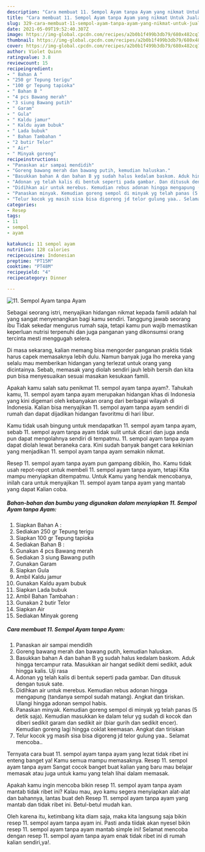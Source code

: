 ```yaml
---
description: "Cara membuat 11. Sempol Ayam tanpa Ayam yang nikmat Untuk Jualan"
title: "Cara membuat 11. Sempol Ayam tanpa Ayam yang nikmat Untuk Jualan"
slug: 329-cara-membuat-11-sempol-ayam-tanpa-ayam-yang-nikmat-untuk-jualan
date: 2021-05-09T19:52:40.307Z
image: https://img-global.cpcdn.com/recipes/a2b0b1f499b3db79/680x482cq70/11-sempol-ayam-tanpa-ayam-foto-resep-utama.jpg
thumbnail: https://img-global.cpcdn.com/recipes/a2b0b1f499b3db79/680x482cq70/11-sempol-ayam-tanpa-ayam-foto-resep-utama.jpg
cover: https://img-global.cpcdn.com/recipes/a2b0b1f499b3db79/680x482cq70/11-sempol-ayam-tanpa-ayam-foto-resep-utama.jpg
author: Violet Quinn
ratingvalue: 3.8
reviewcount: 15
recipeingredient:
- " Bahan A "
- "250 gr Tepung terigu"
- "100 gr Tepung tapioka"
- " Bahan B "
- "4 pcs Bawang merah"
- "3 siung Bawang putih"
- " Garam"
- " Gula"
- " Kaldu jamur"
- " Kaldu ayam bubuk"
- " Lada bubuk"
- " Bahan Tambahan "
- "2 butir Telor"
- " Air"
- " Minyak goreng"
recipeinstructions:
- "Panaskan air sampai mendidih"
- "Goreng bawang merah dan bawang putih, kemudian haluskan."
- "Basukkan bahan A dan bahan B yg sudah halus kedalam baskom. Aduk hingga tercampur rata. Masukkan air hangat sedikit demi sedikit, aduk hingga kalis. Uji rasa"
- "Adonan yg telah kalis di bentuk seperti pada gambar. Dan ditusuk dengan tusuk sate."
- "Didihkan air untuk merebus. Kemudian rebus adonan hingga mengapung (tandanya sempol sudah matang). Angkat dan tiriskan. Ulangi hingga adonan sempol habis."
- "Panaskan minyak. Kemudian goreng sempol di minyak yg telah panas (5 detik saja). Kemudian masukkan ke dalam telur yg sudah di kocok dan diberi sedikit garam dan sedikit air (biar gurih dan sedikit encer). Kemudian goreng lagi hingga coklat keemasan. Angkat dan tiriskan"
- "Telur kocok yg masih sisa bisa digoreng jd telor gulung yaa.. Selamat mencoba.."
categories:
- Resep
tags:
- 11
- sempol
- ayam

katakunci: 11 sempol ayam 
nutrition: 128 calories
recipecuisine: Indonesian
preptime: "PT15M"
cooktime: "PT48M"
recipeyield: "4"
recipecategory: Dinner

---
```



![11. Sempol Ayam tanpa Ayam](https://img-global.cpcdn.com/recipes/a2b0b1f499b3db79/680x482cq70/11-sempol-ayam-tanpa-ayam-foto-resep-utama.jpg)

Sebagai seorang istri, menyajikan hidangan nikmat kepada famili adalah hal yang sangat menyenangkan bagi kamu sendiri. Tanggung jawab seorang ibu Tidak sekedar mengurus rumah saja, tetapi kamu pun wajib memastikan keperluan nutrisi terpenuhi dan juga panganan yang dikonsumsi orang tercinta mesti menggugah selera.

Di masa  sekarang, kalian memang bisa mengorder panganan praktis tidak harus capek memasaknya lebih dulu. Namun banyak juga lho mereka yang selalu mau memberikan hidangan yang terlezat untuk orang yang dicintainya. Sebab, memasak yang diolah sendiri jauh lebih bersih dan kita pun bisa menyesuaikan sesuai masakan kesukaan famili. 



Apakah kamu salah satu penikmat 11. sempol ayam tanpa ayam?. Tahukah kamu, 11. sempol ayam tanpa ayam merupakan hidangan khas di Indonesia yang kini digemari oleh kebanyakan orang dari berbagai wilayah di Indonesia. Kalian bisa menyajikan 11. sempol ayam tanpa ayam sendiri di rumah dan dapat dijadikan hidangan favoritmu di hari libur.

Kamu tidak usah bingung untuk mendapatkan 11. sempol ayam tanpa ayam, sebab 11. sempol ayam tanpa ayam tidak sulit untuk dicari dan juga anda pun dapat mengolahnya sendiri di tempatmu. 11. sempol ayam tanpa ayam dapat diolah lewat beraneka cara. Kini sudah banyak banget cara kekinian yang menjadikan 11. sempol ayam tanpa ayam semakin nikmat.

Resep 11. sempol ayam tanpa ayam pun gampang dibikin, lho. Kamu tidak usah repot-repot untuk membeli 11. sempol ayam tanpa ayam, tetapi Kita mampu menyiapkan ditempatmu. Untuk Kamu yang hendak mencobanya, inilah cara untuk menyajikan 11. sempol ayam tanpa ayam yang mantab yang dapat Kalian coba.

<!--inarticleads1-->

##### Bahan-bahan dan bumbu yang digunakan dalam menyiapkan 11. Sempol Ayam tanpa Ayam:

1. Siapkan  Bahan A :
1. Sediakan 250 gr Tepung terigu
1. Siapkan 100 gr Tepung tapioka
1. Sediakan  Bahan B :
1. Gunakan 4 pcs Bawang merah
1. Sediakan 3 siung Bawang putih
1. Gunakan  Garam
1. Siapkan  Gula
1. Ambil  Kaldu jamur
1. Gunakan  Kaldu ayam bubuk
1. Siapkan  Lada bubuk
1. Ambil  Bahan Tambahan :
1. Gunakan 2 butir Telor
1. Siapkan  Air
1. Sediakan  Minyak goreng




<!--inarticleads2-->

##### Cara membuat 11. Sempol Ayam tanpa Ayam:

1. Panaskan air sampai mendidih
1. Goreng bawang merah dan bawang putih, kemudian haluskan.
1. Basukkan bahan A dan bahan B yg sudah halus kedalam baskom. Aduk hingga tercampur rata. Masukkan air hangat sedikit demi sedikit, aduk hingga kalis. Uji rasa
1. Adonan yg telah kalis di bentuk seperti pada gambar. Dan ditusuk dengan tusuk sate.
1. Didihkan air untuk merebus. Kemudian rebus adonan hingga mengapung (tandanya sempol sudah matang). Angkat dan tiriskan. Ulangi hingga adonan sempol habis.
1. Panaskan minyak. Kemudian goreng sempol di minyak yg telah panas (5 detik saja). Kemudian masukkan ke dalam telur yg sudah di kocok dan diberi sedikit garam dan sedikit air (biar gurih dan sedikit encer). Kemudian goreng lagi hingga coklat keemasan. Angkat dan tiriskan
1. Telur kocok yg masih sisa bisa digoreng jd telor gulung yaa.. Selamat mencoba..




Ternyata cara buat 11. sempol ayam tanpa ayam yang lezat tidak ribet ini enteng banget ya! Kamu semua mampu memasaknya. Resep 11. sempol ayam tanpa ayam Sangat cocok banget buat kalian yang baru mau belajar memasak atau juga untuk kamu yang telah lihai dalam memasak.

Apakah kamu ingin mencoba bikin resep 11. sempol ayam tanpa ayam mantab tidak ribet ini? Kalau mau, ayo kamu segera menyiapkan alat-alat dan bahannya, lantas buat deh Resep 11. sempol ayam tanpa ayam yang mantab dan tidak ribet ini. Betul-betul mudah kan. 

Oleh karena itu, ketimbang kita diam saja, maka kita langsung saja bikin resep 11. sempol ayam tanpa ayam ini. Pasti anda tiidak akan nyesel bikin resep 11. sempol ayam tanpa ayam mantab simple ini! Selamat mencoba dengan resep 11. sempol ayam tanpa ayam enak tidak ribet ini di rumah kalian sendiri,ya!.

